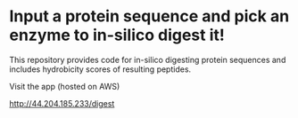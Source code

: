 # Input a protein sequence and pick an enzyme to in-silico digest it!
This repository provides code for in-silico digesting protein sequences and includes hydrobicity scores of resulting peptides.  


Visit the app (hosted on AWS)

http://44.204.185.233/digest
